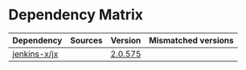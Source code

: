 # Dependency Matrix

Dependency | Sources | Version | Mismatched versions
---------- | ------- | ------- | -------------------
[jenkins-x/jx](https://github.com/jenkins-x/jx) |  | [2.0.575](https://github.com/jenkins-x/jx/releases/tag/v2.0.575) | 

